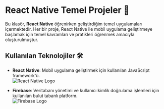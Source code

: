 # React Native Temel Projeler 🚀

Bu klasör, **React Native** öğrenirken geliştirdiğim temel uygulamaları içermektedir. Her bir proje, React Native ile mobil uygulama geliştirmeye başlamak için temel kavramları ve pratikleri öğrenmek amacıyla oluşturulmuştur.

## Kullanılan Teknolojiler 🛠️

- **React Native**: Mobil uygulama geliştirmek için kullanılan JavaScript framework'ü.  
  ![React Native Logo](https://reactnative.dev/img/header_logo.svg)

- **Firebase**: Veritabanı yönetimi ve kullanıcı kimlik doğrulama işlemleri için kullanılan bulut tabanlı platform.  
  ![Firebase Logo](https://upload.wikimedia.org/wikipedia/commons/a/a7/Firebase_Logo.png)

